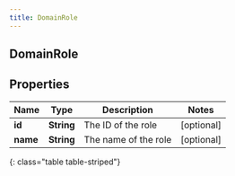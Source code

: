 ```yaml
---
title: DomainRole
---
```

## DomainRole


## Properties

| Name | Type | Description | Notes |
| ------------ | ------------- | ------------- | ------------- |
| **id** | <!----><!---->**String**<!----> | The ID of the role |  [optional] |
| **name** | <!----><!---->**String**<!----> | The name of the role |  [optional] |
{: class="table table-striped"}



